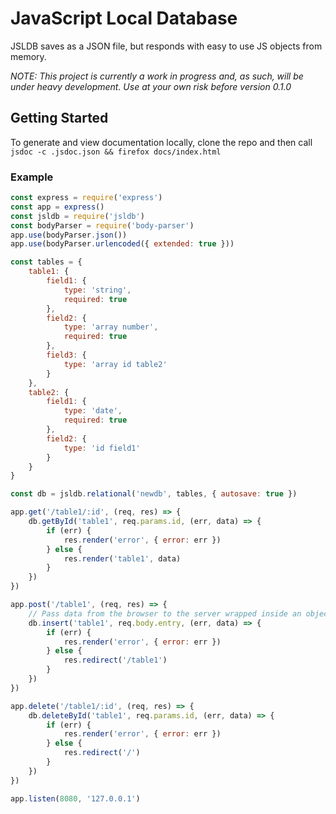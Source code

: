 # JavaScript Local Database

JSLDB saves as a JSON file, but responds with easy to use JS objects from memory.

*NOTE: This project is currently a work in progress and, as such, will be under heavy development. Use at your own risk before version 0.1.0*

## Getting Started

To generate and view documentation locally, clone the repo and then call `jsdoc -c .jsdoc.json && firefox docs/index.html`

### Example

```javascript
const express = require('express')
const app = express()
const jsldb = require('jsldb')
const bodyParser = require('body-parser')
app.use(bodyParser.json())
app.use(bodyParser.urlencoded({ extended: true }))

const tables = {
    table1: {
        field1: {
            type: 'string',
            required: true
        },
        field2: {
            type: 'array number',
            required: true
        },
        field3: {
            type: 'array id table2'
        }
    },
    table2: {
        field1: {
            type: 'date',
            required: true
        },
        field2: {
            type: 'id field1'
        }
    }
}

const db = jsldb.relational('newdb', tables, { autosave: true })

app.get('/table1/:id', (req, res) => {
    db.getById('table1', req.params.id, (err, data) => {
        if (err) {
            res.render('error', { error: err })
        } else {
            res.render('table1', data)
        }
    })
})

app.post('/table1', (req, res) => {
    // Pass data from the browser to the server wrapped inside an object named entry attached to the request body
    db.insert('table1', req.body.entry, (err, data) => {
        if (err) {
            res.render('error', { error: err })
        } else {
            res.redirect('/table1')
        }
    })
})

app.delete('/table1/:id', (req, res) => {
    db.deleteById('table1', req.params.id, (err, data) => {
        if (err) {
            res.render('error', { error: err })
        } else {
            res.redirect('/')
        }
    })
})

app.listen(8080, '127.0.0.1')
```
